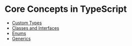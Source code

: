 # Core Concepts in TypeScript

- [Custom Types](./types/types_project.ts)
- [Classes and Interfaces](./classes-interfaces/classes-interfaces.ts)
- [Enums](./enums-generics/enums.ts)
- [Generics](./enums-generics/generics.ts)
